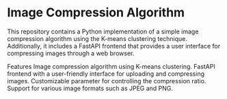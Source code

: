 # Image Compression Algorithm
This repository contains a Python implementation of a simple image compression algorithm using the K-means clustering technique. Additionally, it includes a FastAPI frontend that provides a user interface for compressing images through a web browser.

Features
Image compression algorithm using K-means clustering.
FastAPI frontend with a user-friendly interface for uploading and compressing images.
Customizable parameter for controlling the compression ratio.
Support for various image formats such as JPEG and PNG.
